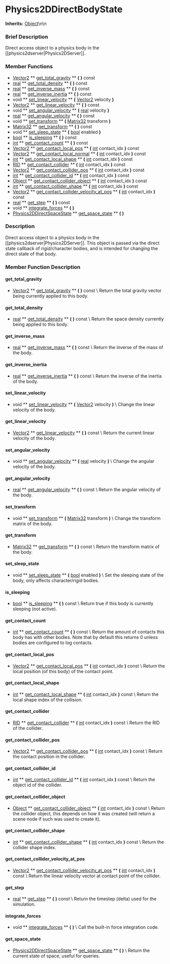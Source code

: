 #  Physics2DDirectBodyState  
**Inherits:** [Object](class_object)\\n\\n
###  Brief Description  
Direct access object to a physics body in the [[physics2dserver|Physics2DServer]].

###  Member Functions 
  * [Vector2](class_vector2)  ** [get_total_gravity](#get_total_gravity) **  **(** **)** const
  * [real](class_real)  ** [get_total_density](#get_total_density) **  **(** **)** const
  * [real](class_real)  ** [get_inverse_mass](#get_inverse_mass) **  **(** **)** const
  * [real](class_real)  ** [get_inverse_inertia](#get_inverse_inertia) **  **(** **)** const
  * void  ** [set_linear_velocity](#set_linear_velocity) **  **(** [Vector2](class_vector2) velocity  **)**
  * [Vector2](class_vector2)  ** [get_linear_velocity](#get_linear_velocity) **  **(** **)** const
  * void  ** [set_angular_velocity](#set_angular_velocity) **  **(** [real](class_real) velocity  **)**
  * [real](class_real)  ** [get_angular_velocity](#get_angular_velocity) **  **(** **)** const
  * void  ** [set_transform](#set_transform) **  **(** [Matrix32](class_matrix32) transform  **)**
  * [Matrix32](class_matrix32)  ** [get_transform](#get_transform) **  **(** **)** const
  * void  ** [set_sleep_state](#set_sleep_state) **  **(** [bool](class_bool) enabled  **)**
  * [bool](class_bool)  ** [is_sleeping](#is_sleeping) **  **(** **)** const
  * [int](class_int)  ** [get_contact_count](#get_contact_count) **  **(** **)** const
  * [Vector2](class_vector2)  ** [get_contact_local_pos](#get_contact_local_pos) **  **(** [int](class_int) contact_idx  **)** const
  * [Vector2](class_vector2)  ** [get_contact_local_normal](#get_contact_local_normal) **  **(** [int](class_int) contact_idx  **)** const
  * [int](class_int)  ** [get_contact_local_shape](#get_contact_local_shape) **  **(** [int](class_int) contact_idx  **)** const
  * [RID](class_rid)  ** [get_contact_collider](#get_contact_collider) **  **(** [int](class_int) contact_idx  **)** const
  * [Vector2](class_vector2)  ** [get_contact_collider_pos](#get_contact_collider_pos) **  **(** [int](class_int) contact_idx  **)** const
  * [int](class_int)  ** [get_contact_collider_id](#get_contact_collider_id) **  **(** [int](class_int) contact_idx  **)** const
  * [Object](class_object)  ** [get_contact_collider_object](#get_contact_collider_object) **  **(** [int](class_int) contact_idx  **)** const
  * [int](class_int)  ** [get_contact_collider_shape](#get_contact_collider_shape) **  **(** [int](class_int) contact_idx  **)** const
  * [Vector2](class_vector2)  ** [get_contact_collider_velocity_at_pos](#get_contact_collider_velocity_at_pos) **  **(** [int](class_int) contact_idx  **)** const
  * [real](class_real)  ** [get_step](#get_step) **  **(** **)** const
  * void  ** [integrate_forces](#integrate_forces) **  **(** **)**
  * [Physics2DDirectSpaceState](class_physics2ddirectspacestate)  ** [get_space_state](#get_space_state) **  **(** **)**

###  Description  
Direct access object to a physics body in the [[physics2dserver|Physics2DServer]]. This object is passed via the direct state callback of rigid/character bodies, and is intended for changing the direct state of that body.

###  Member Function Description  
#### <a name="get_total_gravity">get_total_gravity</a>
  * [Vector2](class_vector2)  ** [get_total_gravity](#get_total_gravity) **  **(** **)** const
\\
Return the total gravity vector being currently applied to this body.
#### <a name="get_total_density">get_total_density</a>
  * [real](class_real)  ** [get_total_density](#get_total_density) **  **(** **)** const
\\
Return the space density currently being applied to this body.
#### <a name="get_inverse_mass">get_inverse_mass</a>
  * [real](class_real)  ** [get_inverse_mass](#get_inverse_mass) **  **(** **)** const
\\
Return the inverse of the mass of the body.
#### <a name="get_inverse_inertia">get_inverse_inertia</a>
  * [real](class_real)  ** [get_inverse_inertia](#get_inverse_inertia) **  **(** **)** const
\\
Return the inverse of the inertia of the body.
#### <a name="set_linear_velocity">set_linear_velocity</a>
  * void  ** [set_linear_velocity](#set_linear_velocity) **  **(** [Vector2](class_vector2) velocity  **)**
\\
Change the linear velocity of the body.
#### <a name="get_linear_velocity">get_linear_velocity</a>
  * [Vector2](class_vector2)  ** [get_linear_velocity](#get_linear_velocity) **  **(** **)** const
\\
Return the current linear velocity of the body.
#### <a name="set_angular_velocity">set_angular_velocity</a>
  * void  ** [set_angular_velocity](#set_angular_velocity) **  **(** [real](class_real) velocity  **)**
\\
Change the angular velocity of the body.
#### <a name="get_angular_velocity">get_angular_velocity</a>
  * [real](class_real)  ** [get_angular_velocity](#get_angular_velocity) **  **(** **)** const
\\
Return the angular velocity of the body.
#### <a name="set_transform">set_transform</a>
  * void  ** [set_transform](#set_transform) **  **(** [Matrix32](class_matrix32) transform  **)**
\\
Change the transform matrix of the body.
#### <a name="get_transform">get_transform</a>
  * [Matrix32](class_matrix32)  ** [get_transform](#get_transform) **  **(** **)** const
\\
Return the transform matrix of the body.
#### <a name="set_sleep_state">set_sleep_state</a>
  * void  ** [set_sleep_state](#set_sleep_state) **  **(** [bool](class_bool) enabled  **)**
\\
Set the sleeping state of the body, only affects character/rigid bodies.
#### <a name="is_sleeping">is_sleeping</a>
  * [bool](class_bool)  ** [is_sleeping](#is_sleeping) **  **(** **)** const
\\
Return true if this body is currently sleeping (not active).
#### <a name="get_contact_count">get_contact_count</a>
  * [int](class_int)  ** [get_contact_count](#get_contact_count) **  **(** **)** const
\\
Return the amount of contacts this body has with other bodies. Note that by default this returns 0 unless bodies are configured to log contacts.
#### <a name="get_contact_local_pos">get_contact_local_pos</a>
  * [Vector2](class_vector2)  ** [get_contact_local_pos](#get_contact_local_pos) **  **(** [int](class_int) contact_idx  **)** const
\\
Return the local position (of this body) of the contact point.
#### <a name="get_contact_local_shape">get_contact_local_shape</a>
  * [int](class_int)  ** [get_contact_local_shape](#get_contact_local_shape) **  **(** [int](class_int) contact_idx  **)** const
\\
Return the local shape index of the collision.
#### <a name="get_contact_collider">get_contact_collider</a>
  * [RID](class_rid)  ** [get_contact_collider](#get_contact_collider) **  **(** [int](class_int) contact_idx  **)** const
\\
Return the RID of the collider.
#### <a name="get_contact_collider_pos">get_contact_collider_pos</a>
  * [Vector2](class_vector2)  ** [get_contact_collider_pos](#get_contact_collider_pos) **  **(** [int](class_int) contact_idx  **)** const
\\
Return the contact position in the collider.
#### <a name="get_contact_collider_id">get_contact_collider_id</a>
  * [int](class_int)  ** [get_contact_collider_id](#get_contact_collider_id) **  **(** [int](class_int) contact_idx  **)** const
\\
Return the object id of the collider.
#### <a name="get_contact_collider_object">get_contact_collider_object</a>
  * [Object](class_object)  ** [get_contact_collider_object](#get_contact_collider_object) **  **(** [int](class_int) contact_idx  **)** const
\\
Return the collider object, this depends on how it was created (will return a scene node if such was used to create it).
#### <a name="get_contact_collider_shape">get_contact_collider_shape</a>
  * [int](class_int)  ** [get_contact_collider_shape](#get_contact_collider_shape) **  **(** [int](class_int) contact_idx  **)** const
\\
Return the collider shape index.
#### <a name="get_contact_collider_velocity_at_pos">get_contact_collider_velocity_at_pos</a>
  * [Vector2](class_vector2)  ** [get_contact_collider_velocity_at_pos](#get_contact_collider_velocity_at_pos) **  **(** [int](class_int) contact_idx  **)** const
\\
Return the linear velocity vector at contact point of the collider.
#### <a name="get_step">get_step</a>
  * [real](class_real)  ** [get_step](#get_step) **  **(** **)** const
\\
Return the timestep (delta) used for the simulation.
#### <a name="integrate_forces">integrate_forces</a>
  * void  ** [integrate_forces](#integrate_forces) **  **(** **)**
\\
Call the built-in force integration code.
#### <a name="get_space_state">get_space_state</a>
  * [Physics2DDirectSpaceState](class_physics2ddirectspacestate)  ** [get_space_state](#get_space_state) **  **(** **)**
\\
Return the current state of space, useful for queries.
